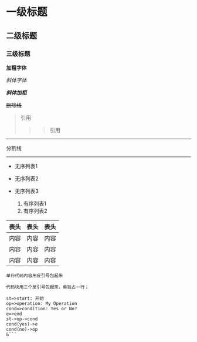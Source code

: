 # 一级标题

## 二级标题

### 三级标题



**加粗字体**

*斜体字体*

***斜体加粗***

~~删除线~~



> 引用
>
> > > 引用

---
分割线
***

- 无序列表1
+ 无序列表2 
* 无序列表3

  1. 有序列表1
  2. 有序列表2


表头|表头|表头
---|:--:|---:
内容|内容|内容
内容|内容|内容
内容|内容|内容

`单行代码内容用反引号包起来`

```这里可以选择语言
代码块用三个反引号包起来，单独占一行；
```



```flow
st=>start: 开始
op=>operation: My Operation
cond=>condition: Yes or No?
e=>end
st->op->cond
cond(yes)->e
cond(no)->op
&```
```